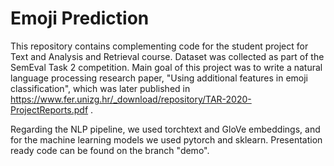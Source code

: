 # Emoji Prediction
This repository contains complementing code for the student project for Text and Analysis and Retrieval course.
Dataset was collected as part of the SemEval Task 2 competition.
Main goal of this project was to write a natural language processing research paper, "Using additional features in emoji classification", which was later published in
https://www.fer.unizg.hr/_download/repository/TAR-2020-ProjectReports.pdf .

Regarding the NLP pipeline, we used torchtext and GloVe embeddings, and for the machine learning models we used pytorch and sklearn.
Presentation ready code can be found on the branch "demo". 
